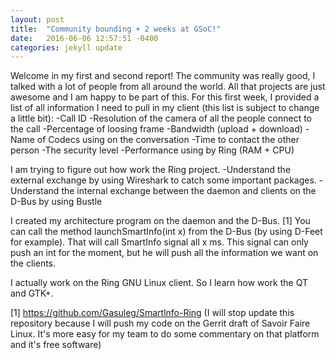 ```yaml
---
layout: post
title:  "Community bounding + 2 weeks at GSoC!"
date:   2016-06-06 12:57:51 -0400
categories: jekyll update
---
```

Welcome in my first and second report!
The community was really good, I talked with a lot of people from all around the world. All that projects are just awesome and I am happy to be part of this.
For this first week, I provided a list of all information I need to pull in my client (this list is subject to change a little bit):
-Call ID
-Resolution of the camera of all the people connect to the call
-Percentage of loosing frame
-Bandwidth (upload + download)
-Name of Codecs using on the conversation
-Time to contact the other person
-The security level
-Performance using by Ring (RAM + CPU)

I am trying to figure out how work the Ring project.
-Understand the external exchange by using Wireshark to catch some important packages.
-Understand the internal exchange between the daemon and clients on the D-Bus by using Bustle

I created my architecture program on the daemon and the D-Bus. [1] You can call the method launchSmartInfo(int x) from the D-Bus (by using D-Feet for example). That will call SmartInfo signal all x ms. This signal can only push an int for the moment, but he will push all the information we want on the clients.

I actually work on the Ring GNU Linux client. So I learn how work the QT and GTK+.

[1] https://github.com/Gasuleg/Smartlnfo-Ring (I will stop update this repository because I will push my code on the Gerrit draft of Savoir Faire Linux. It's more easy for my team to do some commentary on that platform and it's free software)
